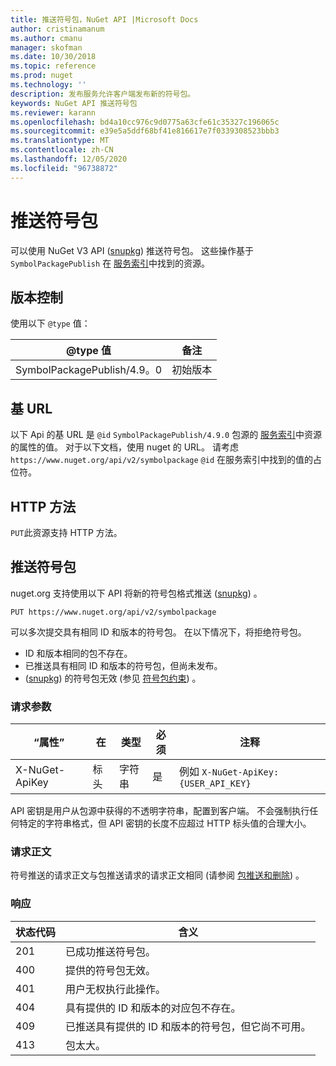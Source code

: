 ```yaml
---
title: 推送符号包，NuGet API |Microsoft Docs
author: cristinamanum
ms.author: cmanu
manager: skofman
ms.date: 10/30/2018
ms.topic: reference
ms.prod: nuget
ms.technology: ''
description: 发布服务允许客户端发布新的符号包。
keywords: NuGet API 推送符号包
ms.reviewer: karann
ms.openlocfilehash: bd4a10cc976c9d0775a63cfe61c35327c196065c
ms.sourcegitcommit: e39e5a5ddf68bf41e816617e7f0339308523bbb3
ms.translationtype: MT
ms.contentlocale: zh-CN
ms.lasthandoff: 12/05/2020
ms.locfileid: "96738872"
---
```

# <a name="push-symbol-packages"></a>推送符号包

可以使用 NuGet V3 API ([snupkg](../create-packages/Symbol-Packages-snupkg.md)) 推送符号包。
这些操作基于 `SymbolPackagePublish` 在 [服务索引](service-index.md)中找到的资源。

## <a name="versioning"></a>版本控制

使用以下 `@type` 值：

@type 值                 | 备注
--------------------        | -----
SymbolPackagePublish/4.9。0  | 初始版本

## <a name="base-url"></a>基 URL

以下 Api 的基 URL 是 `@id` `SymbolPackagePublish/4.9.0` 包源的 [服务索引](service-index.md)中资源的属性的值。 对于以下文档，使用 nuget 的 URL。 请考虑 `https://www.nuget.org/api/v2/symbolpackage` `@id` 在服务索引中找到的值的占位符。

## <a name="http-methods"></a>HTTP 方法

`PUT`此资源支持 HTTP 方法。 

## <a name="push-a-symbol-package"></a>推送符号包

nuget.org 支持使用以下 API 将新的符号包格式推送 ([snupkg](../create-packages/Symbol-Packages-snupkg.md)) 。 

    PUT https://www.nuget.org/api/v2/symbolpackage

可以多次提交具有相同 ID 和版本的符号包。 在以下情况下，将拒绝符号包。
- ID 和版本相同的包不存在。
- 已推送具有相同 ID 和版本的符号包，但尚未发布。
-  ([snupkg](../create-packages/Symbol-Packages-snupkg.md)) 的符号包无效 (参见 [符号包约束](../create-packages/Symbol-Packages-snupkg.md)) 。

### <a name="request-parameters"></a>请求参数

“属性”           | 在     | 类型   | 必须 | 注释
-------------- | ------ | ------ | -------- | -----
X-NuGet-ApiKey | 标头 | 字符串 | 是      | 例如 `X-NuGet-ApiKey: {USER_API_KEY}`

API 密钥是用户从包源中获得的不透明字符串，配置到客户端。 不会强制执行任何特定的字符串格式，但 API 密钥的长度不应超过 HTTP 标头值的合理大小。

### <a name="request-body"></a>请求正文

符号推送的请求正文与包推送请求的请求正文相同 (请参阅 [包推送和删除](package-publish-resource.md)) 。 

### <a name="response"></a>响应

状态代码 | 含义
----------- | -------
201         | 已成功推送符号包。
400         | 提供的符号包无效。
401         | 用户无权执行此操作。
404         | 具有提供的 ID 和版本的对应包不存在。
409         | 已推送具有提供的 ID 和版本的符号包，但它尚不可用。
413         | 包太大。

